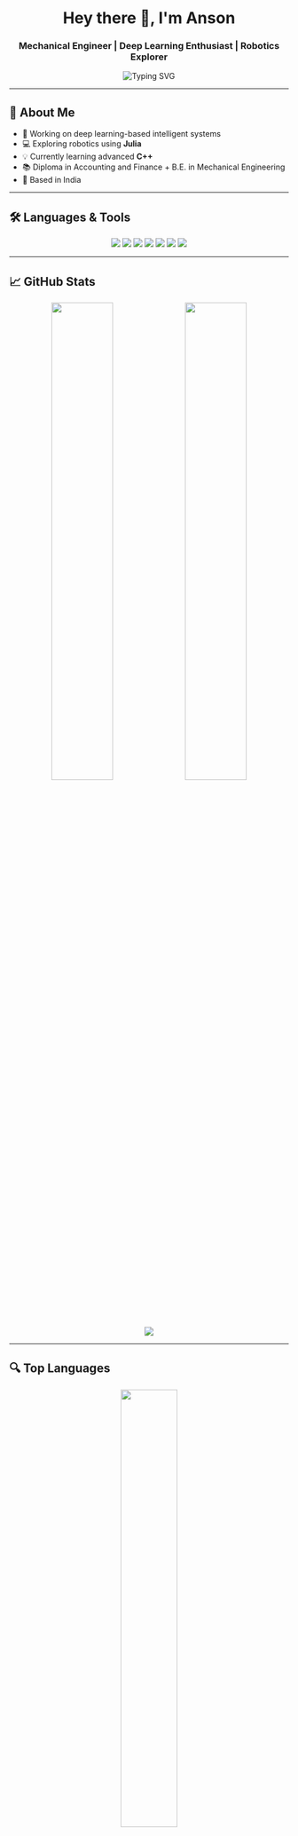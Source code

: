 <h1 align="center">Hey there 👋, I'm Anson</h1>
<h3 align="center">Mechanical Engineer | Deep Learning Enthusiast | Robotics Explorer</h3>

<p align="center">
  <img src="https://readme-typing-svg.demolab.com?font=Fira+Code&size=22&pause=1000&center=true&vCenter=true&width=435&lines=Building+smart+systems+with+DL+%F0%9F%92%BB;Exploring+Robotics+%E2%9A%BE%EF%B8%8F+with+Julia;C%2B%2B+learner+and+open+source+fan+%F0%9F%96%A5%EF%B8%8F" alt="Typing SVG" />
</p>

---

## 🚀 About Me
- 🔭 Working on deep learning-based intelligent systems
- 💻 Exploring robotics using **Julia**
- 💡 Currently learning advanced **C++**
- 📚 Diploma in Accounting and Finance + B.E. in Mechanical Engineering
- 📍 Based in India

---

## 🛠️ Languages & Tools

<p align="center">
  <img src="https://img.shields.io/badge/-Python-05122A?style=flat&logo=python" />
  <img src="https://img.shields.io/badge/-C++-05122A?style=flat&logo=c%2B%2B" />
  <img src="https://img.shields.io/badge/-Julia-9558B2?style=flat&logo=julia" />
  <img src="https://img.shields.io/badge/-TensorFlow-FF6F00?style=flat&logo=tensorflow&logoColor=white" />
  <img src="https://img.shields.io/badge/-PyTorch-EE4C2C?style=flat&logo=pytorch&logoColor=white" />
  <img src="https://img.shields.io/badge/-Arduino-00979D?style=flat&logo=arduino&logoColor=white" />
  <img src="https://img.shields.io/badge/Linux-FCC624?style=flat&logo=linux&logoColor=black" />
</p>

---

## 📈 GitHub Stats

<p align="center">
  <img src="https://github-readme-stats.vercel.app/api?username=anson10&show_icons=true&theme=radical&hide_border=true" width="47%" />
  <img src="https://github-readme-streak-stats.herokuapp.com/?user=anson10&theme=radical&hide_border=true" width="47%" />
</p>

<p align="center">
  <img src="https://github-profile-trophy.vercel.app/?username=anson10&theme=radical&margin-w=10&no-bg=true&no-frame=true&exclude=PullRequestReviewer" />
</p>

---

## 🔍 Top Languages

<p align="center">
  <img src="https://github-readme-stats.vercel.app/api/top-langs/?username=anson10&layout=compact&theme=radical&hide_border=true" width="45%" />
</p>

---

## 🤝 Let’s Connect

<p align="center">
  <a href="mailto:ansonantony@xplore.icu"><img src="https://img.shields.io/badge/Email-D14836?style=flat&logo=gmail&logoColor=white"/></a>
  <a href="https://www.instagram.com/anson.10"><img src="https://img.shields.io/badge/Instagram-E4405F?style=flat&logo=instagram&logoColor=white" /></a>
  <a href="https://github.com/anson10"><img src="https://img.shields.io/github/followers/anson10?label=Follow&style=social" /></a>
</p>

---

<p align="center">
  <img src="https://quotes-github-readme.vercel.app/api?type=horizontal&theme=radical" />
</p>

---

<p align="center">
  <b>⭐️ Thanks for visiting! ⭐️</b><br>
  Made with ❤️ by <a href="https://github.com/anson10">Anson</a>
</p>
